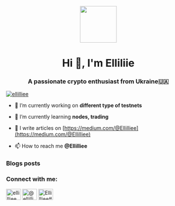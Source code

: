 <div id="header" align="center">
  <img src="https://media.giphy.com/media/KgmHerYrxQVs4D0PUX/giphy.gif" width="100"/>
</div>


<h1 align="center">Hi 👋, I'm Elliliie</h1>
<h3 align="center">A passionate crypto enthusiast from Ukraine🇺🇦</h3>

<p align="left"> <a href="https://twitter.com/ellilliee" target="blank"><img src="https://img.shields.io/twitter/follow/ellilliee?logo=twitter&style=for-the-badge" alt="ellilliee" /></a> </p>

- 🔭 I’m currently working on **different type of testnets**

- 🌱 I’m currently learning **nodes, trading**

- 📝 I write articles on [https://medium.com/@Ellilliee](https://medium.com/@Ellilliee)

- 📫 How to reach me **@Ellilliee**

### Blogs posts
<!-- BLOG-POST-LIST:START -->
<!-- BLOG-POST-LIST:END -->

<h3 align="left">Connect with me:</h3>
<p align="left">
<a href="https://twitter.com/ellilliee" target="blank"><img align="center" src="https://raw.githubusercontent.com/rahuldkjain/github-profile-readme-generator/master/src/images/icons/Social/twitter.svg" alt="ellilliee" height="30" width="40" /></a>
<a href="https://medium.com/@ellilliee" target="blank"><img align="center" src="https://raw.githubusercontent.com/rahuldkjain/github-profile-readme-generator/master/src/images/icons/Social/medium.svg" alt="@ellilliee" height="30" width="40" /></a>
<a href="https://discord.gg/Ellilliee#2154" target="blank"><img align="center" src="https://raw.githubusercontent.com/rahuldkjain/github-profile-readme-generator/master/src/images/icons/Social/discord.svg" alt="Ellilliee#2154" height="30" width="40" /></a>
</p>
